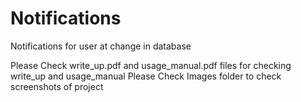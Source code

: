 # Notifications
Notifications for user at change in database

Please Check write_up.pdf and usage_manual.pdf files for checking write_up and usage_manual
Please Check Images folder to check screenshots of project
